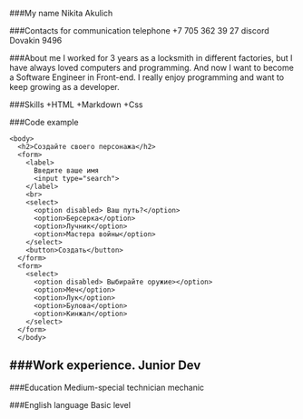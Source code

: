 ###My name
Nikita Akulich

###Contacts for communication
telephone +7 705 362 39 27
discord Dovakin 9496

###About me
I worked for 3 years as a locksmith in different factories, but I have always loved computers and programming. And now I want to become a Software Engineer in Front-end. I really enjoy programming and want to keep growing as a developer.

###Skills
+HTML
+Markdown
+Css

###Code example
```
<body>
  <h2>Создайте своего персонажа</h2>
  <form>
    <label>
      Введите ваше имя
      <input type="search">
    </label>
    <br>
    <select>
      <option disabled> Ваш путь?</option>
      <option>Берсерка</option>
      <option>Лучник</option>
      <option>Мастера войны</option>
    </select>
    <button>Создать</button>
  </form>
  <form>
    <select>
      <option disabled> Выбирайте оружие></option>
      <option>Меч</option>
      <option>Лук</option>
      <option>Булова</option>
      <option>Кинжал</option>
    </select>
  </form>
  </body>
  ```

###Work experience. Junior Dev
-

###Education
Medium-special technician mechanic

###English language
Basic level